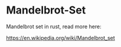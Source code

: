 # Mandelbrot-Set

Mandelbrot set in rust, read more here: 

https://en.wikipedia.org/wiki/Mandelbrot_set

